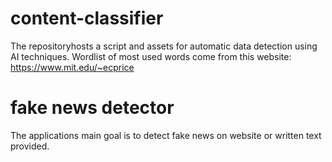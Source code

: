 # content-classifier
The  repositoryhosts a script and assets for automatic data detection using AI techniques.
Wordlist of most used words come from this website: https://www.mit.edu/~ecprice

# fake news detector
The applications main goal is to detect fake news on website or written text provided.
